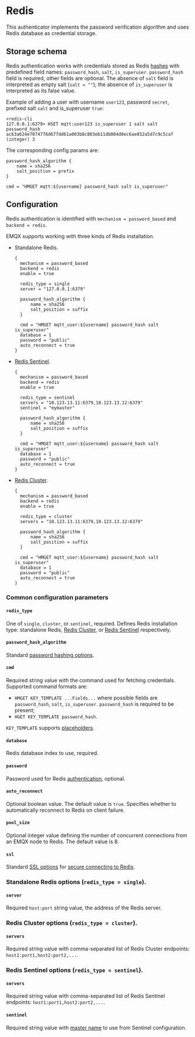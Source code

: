 # Redis

This authenticator implements the password verification algorithm and uses Redis database as credential storage.

## Storage schema

Redis authentication works with credentials stored as Redis [hashes](https://redis.io/docs/manual/data-types/#hashes)
with predefined field names: `password_hash`, `salt`, `is_superuser`. `password_hash` field is required, other fields
are optional. The absence of `salt` field is interpreted as empty salt (`salt = ""`); the absence of `is_superuser` is
interpreted as its false value.

Example of adding a user with username `user123`, password `secret`, prefixed salt `salt` and is_superuser `true`:
```
>redis-cli
127.0.0.1:6379> HSET mqtt:user123 is_superuser 1 salt salt password_hash ac63a624e7074776d677dd61a003b8c803eb11db004d0ec6ae032a5d7c9c5caf
(integer) 3
```

The corresponding config params are:
```hocon
password_hash_algorithm {
    name = sha256
    salt_position = prefix
}

cmd = "HMGET mqtt:${username} password_hash salt is_superuser"
```

## Configuration

Redis authentication is identified with `mechanism = password_based` and `backend = redis`.

EMQX supports working with three kinds of Redis installation.

* Standalone Redis.
  ```hocon
  {
    mechanism = password_based
    backend = redis
    enable = true

    redis_type = single
    server = "127.0.0.1:6379"

    password_hash_algorithm {
        name = sha256
        salt_position = suffix
    }

    cmd = "HMGET mqtt_user:${username} password_hash salt is_superuser"
    database = 1
    password = "public"
    auto_reconnect = true
  }
  ```
* [Redis Sentinel](https://redis.io/docs/manual/sentinel/).
  ```hocon
  {
    mechanism = password_based
    backend = redis
    enable = true

    redis_type = sentinel
    servers = "10.123.13.11:6379,10.123.13.12:6379"
    sentinel = "mymaster"

    password_hash_algorithm {
        name = sha256
        salt_position = suffix
    }

    cmd = "HMGET mqtt_user:${username} password_hash salt is_superuser"
    database = 1
    password = "public"
    auto_reconnect = true
  }
  ```
* [Redis Cluster](https://redis.io/docs/manual/scaling/).
  ```hocon
  {
    mechanism = password_based
    backend = redis
    enable = true

    redis_type = cluster
    servers = "10.123.13.11:6379,10.123.13.12:6379"

    password_hash_algorithm {
        name = sha256
        salt_position = suffix
    }

    cmd = "HMGET mqtt_user:${username} password_hash salt is_superuser"
    database = 1
    password = "public"
    auto_reconnect = true
  }
  ```

### Common configuration parameters

#### `redis_type`

One of `single`, `cluster`, or `sentinel`, required. Defines Redis installation type:
standalone Redis, [Redis Cluster](https://redis.io/docs/manual/scaling/), or
[Redis Sentinel](https://redis.io/docs/manual/sentinel/) respectively.

#### `password_hash_algorithm`

Standard [password hashing options](./authn.md#password-hashing).

#### `cmd`

Required string value with the command used for fetching credentials. Supported command formats are:
* `HMGET KEY_TEMPLATE ...Fields...` where possible fields are `password_hash`, `salt`, `is_superuser`. `password_hash` is
required to be present;
* `HGET KEY_TEMPLATE password_hash`.

`KEY_TEMPLATE` supports [placeholders](./authn.md#authentication-placeholders).

#### `database`

Redis database index to use, required.

#### `password`

Password used for Redis [authentication](https://redis.io/docs/manual/security/#authentication), optional.

#### `auto_reconnect`

Optional boolean value. The default value is `true`. Specifies whether to automatically reconnect to
Redis on client failure.

#### `pool_size`

Optional integer value defining the number of concurrent connections from an EMQX node to Redis.
The default value is 8.

#### `ssl`

Standard [SSL options](../ssl.md) for [secure connecting to Redis](https://redis.io/docs/manual/security/encryption/).

### Standalone Redis options (`redis_type = single`).

#### `server`

Required `host:port` string value, the address of the Redis server.

### Redis Cluster options (`redis_type = cluster`).

#### `servers`

Required string value with comma-separated list of Redis Cluster endpoints: `host1:port1,host2:port2,...`.

### Redis Sentinel options (`redis_type = sentinel`).

#### `servers`

Required string value with comma-separated list of Redis Sentinel endpoints: `host1:port1,host2:port2,...`.

#### `sentinel`

Required string value with [master name](https://redis.io/docs/manual/sentinel/#configuring-sentinel) to use from Sentinel configuration.
